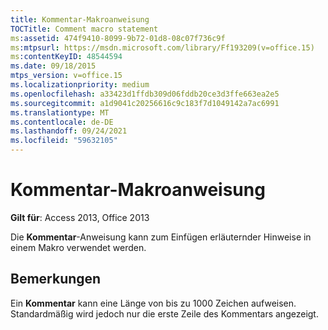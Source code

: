 ```yaml
---
title: Kommentar-Makroanweisung
TOCTitle: Comment macro statement
ms:assetid: 474f9410-8099-9b72-01d8-08c07f736c9f
ms:mtpsurl: https://msdn.microsoft.com/library/Ff193209(v=office.15)
ms:contentKeyID: 48544594
ms.date: 09/18/2015
mtps_version: v=office.15
ms.localizationpriority: medium
ms.openlocfilehash: a33423d1ffdb309d06fddb20ce3d3ffe663ea2e5
ms.sourcegitcommit: a1d9041c20256616c9c183f7d1049142a7ac6991
ms.translationtype: MT
ms.contentlocale: de-DE
ms.lasthandoff: 09/24/2021
ms.locfileid: "59632105"
---
```

# <a name="comment-macro-statement"></a>Kommentar-Makroanweisung


**Gilt für**: Access 2013, Office 2013

Die **Kommentar**-Anweisung kann zum Einfügen erläuternder Hinweise in einem Makro verwendet werden.

## <a name="remarks"></a>Bemerkungen

Ein **Kommentar** kann eine Länge von bis zu 1000 Zeichen aufweisen. Standardmäßig wird jedoch nur die erste Zeile des Kommentars angezeigt.

